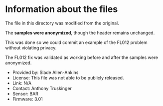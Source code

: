 # Information about the files

The file in this directory was modified from the original.

The **samples were anonymized**, though the header remains unchanged.

This was done so we could commit an example of the FL012 problem without violating privacy.

The FL012 fix was validated as working before and after the samples were anonymized.

- Provided by: Slade Allen-Ankins
- License: This file was not able to be publicly released. 
- Link: N/A
- Contact: Anthony Truskinger
- Sensor: BAR
- Firmware: 3.01